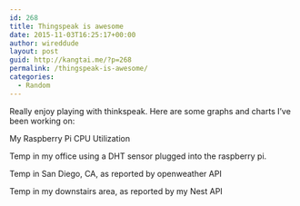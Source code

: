 ```yaml
---
id: 268
title: Thingspeak is awesome
date: 2015-11-03T16:25:17+00:00
author: wireddude
layout: post
guid: http://kangtai.me/?p=268
permalink: /thingspeak-is-awesome/
categories:
  - Random
---
```

Really enjoy playing with thinkspeak. Here are some graphs and charts I&#8217;ve been working on:

My Raspberry Pi CPU Utilization
  


Temp in my office using a DHT sensor plugged into the raspberry pi.
  


Temp in San Diego, CA, as reported by openweather API
  


Temp in my downstairs area, as reported by my Nest API